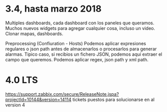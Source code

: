 # 3.4, hasta marzo 2018
Multiples dashboards, cada dashboard con los paneles que queramos.
Muchos nuevos widgets para agregar cualquier cosa, incluso un video.
Clonar mapas, dashboards.

Preprocessing (Confiuration - Hosts)
Podemos aplicar expresiones regulares o json path antes de almacenarlos o procesarlos para generar alarmas.
Tipico caso, si recibios un fichero JSON, podemos aquí extraer el campo que queremos.
Podemos aplicar regex, json path y xml path.

# 4.0 LTS
https://support.zabbix.com/secure/ReleaseNote.jspa?projectId=10144&version=14114
tickets puestos para solucionarse en al version 4
